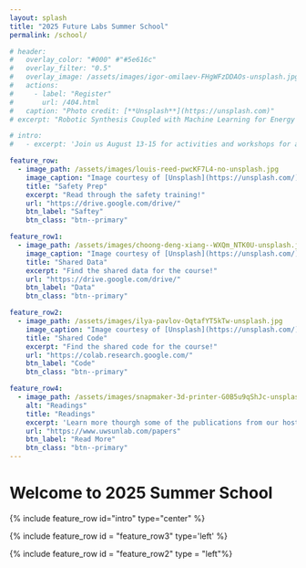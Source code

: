 ```yaml
---
layout: splash
title: "2025 Future Labs Summer School"
permalink: /school/

# header:
#   overlay_color: "#000" #"#5e616c"
#   overlay_filter: "0.5"
#   overlay_image: /assets/images/igor-omilaev-FHgWFzDDAOs-unsplash.jpg
#   actions:
#     - label: "Register"
#       url: /404.html
#   caption: "Photo credit: [**Unsplash**](https://unsplash.com)"
# excerpt: "Robotic Synthesis Coupled with Machine Learning for Energy Materials."

# intro: 
#   - excerpt: 'Join us August 13-15 for activities and workshops for applying Machine Learning to Material Science'

feature_row:
  - image_path: /assets/images/louis-reed-pwcKF7L4-no-unsplash.jpg
    image_caption: "Image courtesy of [Unsplash](https://unsplash.com/)"
    title: "Safety Prep"
    excerpt: "Read through the safety training!"
    url: "https://drive.google.com/drive/"
    btn_label: "Saftey"
    btn_class: "btn--primary"

feature_row1:
  - image_path: /assets/images/choong-deng-xiang--WXQm_NTK0U-unsplash.jpg
    image_caption: "Image courtesy of [Unsplash](https://unsplash.com/)"
    title: "Shared Data"
    excerpt: "Find the shared data for the course!"
    url: "https://drive.google.com/drive/"
    btn_label: "Data"
    btn_class: "btn--primary"

feature_row2:
  - image_path: /assets/images/ilya-pavlov-OqtafYT5kTw-unsplash.jpg
    image_caption: "Image courtesy of [Unsplash](https://unsplash.com/)"
    title: "Shared Code"
    excerpt: "Find the shared code for the course!"
    url: "https://colab.research.google.com/"
    btn_label: "Code"
    btn_class: "btn--primary"

feature_row4:
  - image_path: /assets/images/snapmaker-3d-printer-G0B5u9qShJc-unsplash.jpg
    alt: "Readings"
    title: "Readings"
    excerpt: 'Learn more thourgh some of the publications from our host!'
    url: "https://www.uwsunlab.com/papers"
    btn_label: "Read More"
    btn_class: "btn--primary"
---
```

# Welcome to 2025 Summer School


{% include feature_row id="intro" type="center" %} 

{% include feature_row id = "feature_row3" type='left' %}

{% include feature_row id = "feature_row2" type = "left"%}


<!-- {% include feature_row id="feature_row4" type="center" %} One of the placeholders can be reading materials (not sure how to call it) but it can provide links to Shijing/my papers;-->


<!-- 
another placeholder can be info about preparing for the summer school/ good to know. here we will add safety information, min. PPE
another placeholder can be data that we generate during the summer school and openly share through the website
another placeholder can be codes that we share as part of the summer school -->

<!-- 
{% include feature_row id="feature_row2" type="left" %}

{% include feature_row id="feature_row3" type="right" %} -->

